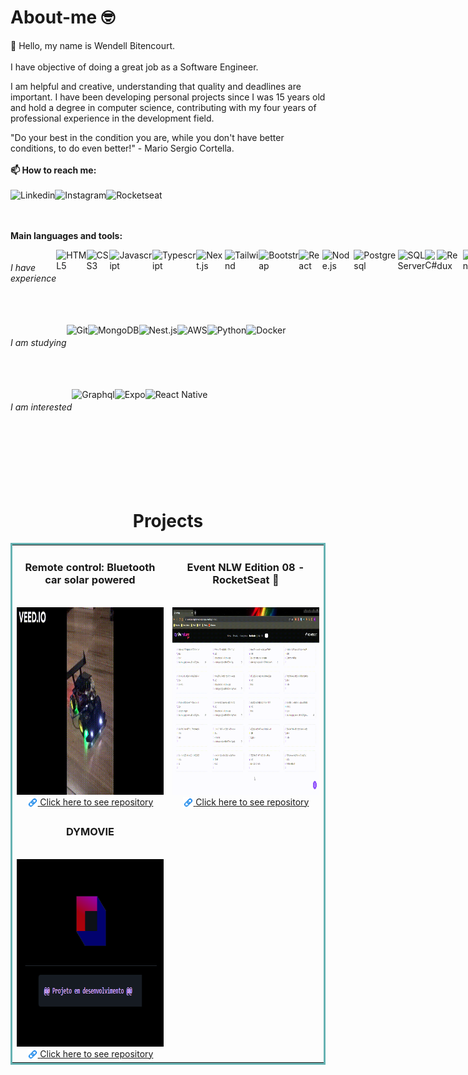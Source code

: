 # About-me 🤓

👋 Hello, my name is Wendell Bitencourt. 
<br/>
<br/>
I have objective of doing a great job as a Software Engineer.

I am helpful and creative, understanding that quality and deadlines are important. I have been developing personal projects since I was 15 years old and hold a degree in computer science, contributing with my four years of professional experience in the development field.

"Do your best in the condition you are, while you don't have better conditions, to do even better!" - Mario Sergio Cortella.
<br> 
<br/>
**📫 How to reach me:**
<br/>
<br/>
<a href="https://www.linkedin.com/in/wendell-bitencourt/" target="blank"><img title="Linkedin" align="left" height="40" src="https://user-images.githubusercontent.com/51727640/169602833-50664130-57c3-4491-842a-ac093fc0493e.svg"></a>
<a href="https://www.instagram.com/wbitencourt.dev/" target="blank"><img title="Instagram" align="left" height="40" src="https://user-images.githubusercontent.com/51727640/169602835-f8578787-11b8-49ba-88ea-b5179e035cad.svg"></a>
<a href="https://app.rocketseat.com.br/me/wendell-bitencourt" target="blank"><img title="Rocketseat" align="left" height="40" src="https://user-images.githubusercontent.com/51727640/169602836-2b52f6d2-e9b3-46d4-a9e8-d32c7df1eb79.svg"></a>
<br/>
<br/>
<br/>

**Main languages and tools:**
<div style="display: flex;">
    <h6>I have experience</h6>
    <a href="https://www.w3.org/html/" target="blank"><img title="HTML5" align="left" height="40" src="https://xesque.rocketseat.dev/platform/tech/html5.svg"></a>
    <a href="https://www.w3.org/Style/CSS/Overview.en.html" target="blank"><img title="CSS3" align="left" height="40" src="https://xesque.rocketseat.dev/platform/tech/css3.svg"></a>
    <a href="https://www.javascript.com/" target="blank"><img title="Javascript" align="left" height="40" src="https://xesque.rocketseat.dev/platform/tech/javascript.svg"></a>
    <a href="https://www.typescriptlang.org/" target="blank"><img title="Typescript" align="left" height="40" src="https://xesque.rocketseat.dev/platform/tech/typescript.svg"></a>
    <a href="https://nextjs.org/" target="blank"><img title="Next.js" align="left" height="40" src="https://xesque.rocketseat.dev/platform/tech/nextjs.svg"></a>
    <a href="https://tailwindcss.com/" target="blank"><img title="Tailwind" align="left" height="40" src="https://xesque.rocketseat.dev/platform/tech/tailwind.svg"></a>
    <a href="https://getbootstrap.com/" target="blank"><img title="Bootstrap" align="left" height="40" src="https://xesque.rocketseat.dev/platform/tech/bootstrap.svg"></a>
    <a href="https://reactjs.org/" target="blank"><img title="React" align="left" height="40" src="https://xesque.rocketseat.dev/platform/tech/reactjs.svg"></a>
    <a href="https://nodejs.org/en/" target="blank"><img title="Node.js" align="left" height="40" src="https://xesque.rocketseat.dev/platform/tech/node.svg"></a>
    <a href="https://www.postgresql.org/" target="blank"><img title="Postgresql" align="left" height="40" src="https://xesque.rocketseat.dev/platform/tech/postgresql.svg"></a>
    <a href="https://www.microsoft.com/en-us/sql-server/" target="blank"><img title="SQL Server" align="left" height="40" src="https://xesque.rocketseat.dev/platform/tech/sql-server.svg"></a>
    <a href="https://learn.microsoft.com/en-us/dotnet/csharp/" target="blank"><img title="C#" align="left" height="40" src="https://xesque.rocketseat.dev/platform/tech/c-sharp.svg"></a>
    <a href="https://redux.js.org/" target="blank"><img title="Redux" align="left" height="40" src="https://xesque.rocketseat.dev/platform/tech/redux.svg"></a>
    <a href="https://zustand-demo.pmnd.rs/" target="blank"><img title="Zustand" align="left" height="40" src="https://xesque.rocketseat.dev/platform/tech/1683814464431.png"></a>
</div>
<br/>
<br/>
<div style="display: flex;">
    <h6>I am studying</h6>
    <a href="https://git-scm.com/" target="blank"><img title="Git" align="left" height="40" src="https://xesque.rocketseat.dev/platform/tech/git.svg"></a>
    <a href="https://www.mongodb.com/" target="blank"><img title="MongoDB" align="left" height="40" src="https://xesque.rocketseat.dev/platform/tech/mongodb.svg"></a>
    <a href="https://nestjs.com/" target="blank"><img title="Nest.js" align="left" height="40" src="https://xesque.rocketseat.dev/platform/tech/1663679627579.svg"></a>
    <a href="https://aws.amazon.com/" target="blank"><img title="AWS" align="left" height="40" src="https://xesque.rocketseat.dev/platform/tech/aws.svg"></a>
    <a href="https://www.python.org/" target="blank"><img title="Python" align="left" height="40" src="https://xesque.rocketseat.dev/platform/tech/python.svg"></a>
    <a href="https://www.docker.com/" target="blank"><img title="Docker" align="left" height="40" src="https://xesque.rocketseat.dev/platform/tech/docker.svg"></a>
</div>
<br/>
<br/>
<div style="display: flex;">
    <h6>I am interested</h6>
    <a href="https://graphql.org/" target="blank"><img title="Graphql" align="left" height="40" src="https://xesque.rocketseat.dev/platform/tech/graphql.svg"></a>
    <a href="https://expo.dev" target="blank"><img title="Expo" align="left" height="40" src="https://xesque.rocketseat.dev/platform/tech/1663680122056.svg"></a>
    <a href="https://reactnative.dev/" target="blank"><img title="React Native" align="left" height="40" src="https://xesque.rocketseat.dev/platform/tech/react-native.svg"></a>
</div>
<br/>
<br/>
<br/>
<br/>
<div align="start">
    <!--<img height="160em" src="https://github-readme-stats.vercel.app/api?username=wbitencourt&show_icons=true&include_all_commits=true&theme=radical"/>!-->
    <!--<img height="160em" src="https://github-readme-stats.vercel.app/api/top-langs/?username=wbitencourt&layout=compact&langs_count=6)]  (https://github.com/wbitencourt/github-readme-statsCompact&theme=radical"/>!-->
</div>
<br/>
<h1 align="center">Projects</h1>

<table bordercolor="#66b2b2" align="center">
    <tr>
        <td width="50%" valign="top" align="center">           
            <h3 align="center">Remote control: Bluetooth car solar powered</h3>
            <br />           
            <a align="center" valign="center" href="https://github.com/WBitencourt/Personal-Project/tree/main/RC%20Bluetooth%20car%20solar%20powered">
                <img src="images/RemoteCar_bluetooth3.gif" height="300px" alt="Remote car bluetooth"/>
            </a>
            <a align="center" valign="center" target="_blank" href="https://github.com/WBitencourt/Personal-Project/tree/main/RC%20Bluetooth%20car%20solar%20powered">
                <img title="Link" align="center" height="17" src="images/chain.png">
                <span>Click here to see repository</span>
            </a>    
        </td>    
        <td width="50%" valign="top" align="center">           
            <h3 align="center">Event NLW Edition 08 - RocketSeat 🚀</h3>
            <br />           
            <img src="images/NLW08_Rocketseat.gif" height="300px" alt="Remote car bluetooth"/>
            <a align="center" valign="center" target="_blank" href="https://github.com/WBitencourt/Technology-course/tree/master/NLW">
                <img title="Link" align="center" height="17" src="images/chain.png">
                <span>Click here to see repository</span>
            </a> 
        </td>  
    </tr>
    <tr>
        <td width="50%" valign="top" align="center">           
            <h3 align="center">DYMOVIE</h3>
            <br />           
            <a align="center" valign="center" href="https://github.com/WBitencourt/Personal-Project/tree/main/dymovie">
                <img src="images/dymovie.png" height="300px" alt="DYMOVIE"/>
            </a>
            <a align="center" valign="center" target="_blank" href="https://github.com/WBitencourt/Personal-Project/tree/main/dymovie">
                <img title="Link" align="center" height="17" src="images/chain.png">
                <span>Click here to see repository</span>
            </a>    
        </td>    
    </tr>
</table>
